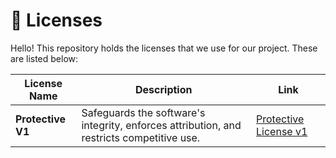 # 🪪 Licenses

Hello! This repository holds the licenses that we use for our project. These are listed below:

| License Name              | Description                                                                                   | Link                                                                 |
|---------------------------|-----------------------------------------------------------------------------------------------|----------------------------------------------------------------------|
| **Protective V1**         | Safeguards the software's integrity, enforces attribution, and restricts competitive use.     | [Protective License v1](./V1/Protective.md)                          |
